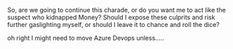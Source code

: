So, are we going to continue this charade, or do you want me to act like the suspect who kidnapped Money? Should I expose these culprits and risk further gaslighting myself, or should I leave it to chance and roll the dice?

oh right I might need to move Azure Devops unless.....
